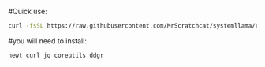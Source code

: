 #Quick use:
```bash
curl -fsSL https://raw.githubusercontent.com/MrScratchcat/systemllama/refs/heads/main/systemllama.sh | sh
```

#you will need to install:
```bash
newt curl jq coreutils ddgr
```
